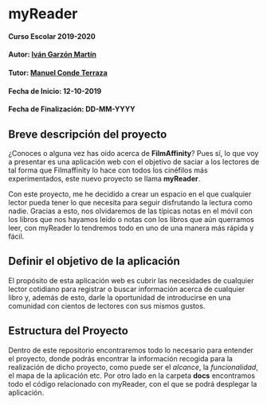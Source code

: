 
# myReader

#### Curso Escolar 2019-2020
#### Autor: [Iván Garzón Martín](https://github.com/igarzonm)
#### Tutor: [Manuel Conde Terraza](https://github.com/mcondet)
#### Fecha de Inicio: 12-10-2019
#### Fecha de Finalización: DD-MM-YYYY

## Breve descripción del proyecto

¿Conoces o alguna vez has oído acerca de **FilmAffinity**? Pues sí, lo que voy a presentar es una aplicación web con el objetivo de saciar a los lectores de tal forma que Filmaffinity lo hace con todos los cinéfilos más experimentados, este nuevo proyecto se llama **myReader**.

Con este proyecto, me he decidido a crear un espacio en el que cualquier lector pueda tener lo que necesita para seguir disfrutando la lectura como nadie. Gracias a esto, nos olvidaremos de las típicas notas en el móvil con los libros que nos hayamos leído o notas con los libros que aún querramos leer, con myReader lo tendremos todo en uno de una manera más rápida y fácil.

## Definir el objetivo de la aplicación

El propósito de esta aplicación web es cubrir las necesidades de cualquier lector cotidiano para registrar o buscar información acerca de cualquier libro y, además de esto, darle la oportunidad de introducirse en una comunidad con cientos de lectores con sus mismos gustos.

## Estructura del Proyecto

Dentro de este repositorio encontraremos todo lo necesario para entender el proyecto, donde podrás encontrar la información recogida para la realización de dicho proyecto, como puede ser el *alcance*, la *funcionalidad*, el mapa de la aplicación etc. Por otro lado en la carpeta **docs** encontramos todo el código relacionado con myReader, con el que se podrá desplegar la aplicación.

